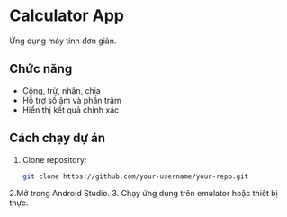# Calculator App

Ứng dụng máy tính đơn giản.

## Chức năng
- Cộng, trừ, nhân, chia
- Hỗ trợ số âm và phần trăm
- Hiển thị kết quả chính xác

## Cách chạy dự án
1. Clone repository:
   ```sh
   git clone https://github.com/your-username/your-repo.git
2.Mở trong Android Studio.
3. Chạy ứng dụng trên emulator hoặc thiết bị thực.
